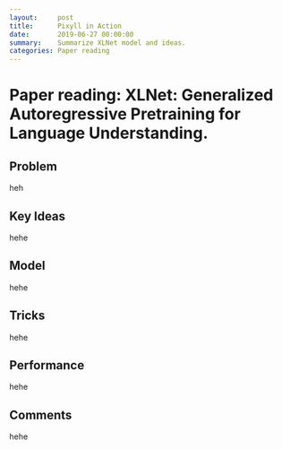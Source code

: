 ```yaml
---
layout:     post
title:      Pixyll in Action
date:       2019-06-27 00:00:00
summary:    Summarize XLNet model and ideas.
categories: Paper reading
---
```


# Paper reading: XLNet: Generalized Autoregressive Pretraining for Language Understanding.

## Problem

heh

## Key Ideas

hehe

## Model

hehe

## Tricks

hehe

## Performance

hehe

## Comments

hehe

